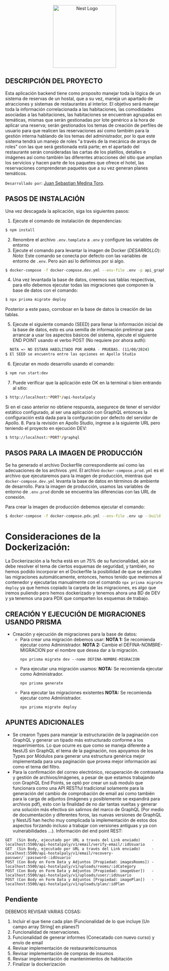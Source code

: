 <p align="center">
  <a href="http://nestjs.com/" target="blank"><img src="https://nestjs.com/img/logo-small.svg" width="200" alt="Nest Logo" /></a>
</p>

## DESCRIPCIÓN DEL PROYECTO ##
Esta aplicación backend tiene como proposito manejar toda la lógica de un sistema de reservas de un hostal, que a su vez, maneja un apartado de atracciones y sistemas de restaurantes al interior. El objetivo será manejar toda la información correlacionada a las habitaciones, las comodidades asociadas a las habitaciones, las habitaciones se encuentran agrupadas en temáticas, mismas que serán gestionadas por lote genérico a la hora de aplicar una reserva; serán gestionados los temas de creación de perfiles de usuario para que realicen las reservaciones así como también para la gestión interna hablando de los temas del administrador, por lo que este sistema tendrá un manejo de roles "a través de la mecánica de arrays de roles" con las que será gestionada está parte; en el apartado del restaurante serán consideradas las cartas de los platillos, detalles e imágenes así como también las diferentes atracciones del sitio que amplian los servicios y hacen parte de los paquetes que ofrece el hotel, las reservaciones comprenderan paquetes que a su vez generan planes temáticos.

``Desarrollado por``: [Juan Sebastian Medina Toro](https://www.linkedin.com/in/juan-sebastian-medina-toro-887491249/).

## PASOS DE INSTALACIÓN ##
Una vez descagada la aplicación, siga los siguientes pasos:
1. Ejecute el comando de instalación de dependencias:
```bash
$ npm install
```
2. Renombre el archivo ``.env.template`` a ``.env`` y configure las variables de entorno
3. Ejecute el comando para levantar la imagen de Docker (*DESARROLLO*):
*Nota*: Este comando se conecta por defecto con las variables de entorno de `.env`. Pero aún así lo definimos por si algo.
```bash
$ docker-compose -f docker-compose.dev.yml --env-file .env -p api_graphql_hostalpaly up -d
```
4. Una vez levantada la base de datos, creemos sus tablas respectivas, para ello debemos ejecutar todas las migraciones que componen la base de datos con el comando:
```bash
$ npx prisma migrate deploy
```
Posterior a este paso, corroboar en la base de datos la creación de las tablas.

5. Ejecute el siguiente comando (SEED) para llenar la información inicial de la base de datos, esto es una semilla de información preliminar para arrancar a usar los aspectos básicos del sistema, ejecute el siguiente END POINT usando el verbo POST (No requiere por ahora auth):
```bash
  NOTA => NO ESTARÁ HABILITADO POR AHORA - PRUEBAS. (11/08/2024)
$ El SEED se encuentra entre las opciones en Apollo Studio
```
6. Ejecutar en modo desarrollo usando el comando:
```bash
$ npm run start:dev
```
7. Puede verificar que la aplicación este OK en la terminal o bien entrando al sitio:
```bash
$ http://localhost:*PORT*/api-hostalpaly
```
Si en el caso anterior no obtiene respuesta, asegurece de tener el servidor estático configurado, al ser una aplicación con GraphQL entonces la configuración está dada para la confguración por defecto del servidor de Apollo.
8. Para la revisión en Apollo Studio, ingrese a la siguiente URL pero teniendo el proyecto en ejecución DEV:
```bash
$ http://localhost:*PORT*/graphql
```

## PASOS PARA LA IMAGEN DE PRODUCCIÓN ##
Se ha generado el archivo Dockerfile correspondiente así como las adecuaciones de los archivos .yml.
El archivo ``docker-compose.prod.yml`` es el archivo que ejecutaremos para la imagen de producción,
mientras que ``docker-compose.dev.yml`` levanta la base de datos en términos de ambiente de desarrollo.
Para la imagen de producción, usamos las variables de entorno de `.env.prod` donde se encuentra las
diferencias con las URL de conexión.

Para crear la imagen de producción debemos ejecutar el comando:
```bash
$ docker-compose -f docker-compose.pdx.yml --env-file .env up --build
```

# Consideraciones de la Dockerización:
La Dockerización a la fecha está en un 75% de su funcionalidad, aún se debe resolver el tema de ciertos esquemas de seguridad,
y también, no hemos podido incorporar en el Dockerfile la posibilidad de que se ejecuten las migraciones automáticamente, entonces,
hemos tenido que meternos al contenedor y ejecutarlas manualmente con el comando `npx prisma migrate deploy` ya que hemos copiado
la carpeta de las migraciones, es algo que iremos puliendo pero hemos dockerizado y tenemos ahora una BD de DEV y ya tenemos una
para PDX que comparten los esquemas de trabajo.


## CREACIÓN Y EJECUCIÓN DE MIGRACIONES USANDO PRISMA ##
- Creación y ejecución de migraciones para la base de datos:
  - Para crear una migración debemos usar:
    **NOTA 1:** Se recomienda ejecutar como Administrador.
    **NOTA 2:** Cambie el DEFINA-NOMBRE-MIGRACION por el nombre que desea dar a la migración.
    ```
    npx prisma migrate dev --name DEFINA-NOMBRE-MIGRACION
    ```
  - Para ejecutar una migración usamos:
    **NOTA:** Se recomienda ejecutar como Administrador.
    ```
    npx prisma generate
    ```
  - Para ejecutar las migraciones existentes
    **NOTA:** Se recomienda ejecutar como Administrador.
    ```
    npx prisma migrate deploy
    ```

## APUNTES ADICIONALES ##
- Se crearon Types para manejar la estructuración de la paginación con GraphQL y generar un tipado más estructurado conforme a los requerimientos. Lo que ocurre es que como se maneja diferente a NestJS sin GraphQL el tema de la paginación, nos apoyamos de los Types por Módulos para generar una estructura genérica mejor implementada para una paginación que provea mejor información así como el tema del filtro.
- Para la confirmación del correo electrónico, recuperación de contraseña y gestión de archivos/imágenes, a pesar de que estamos trabajando con GraphQL End Points, se optó por crear un sub modulo que funcionara como una API RESTful tradicional solamente para la generación del cambio de comprobación de email así como también para la carga de adjuntos (imágenes y posiblemente se expandirá para archivos pdf), esto con la finalidad de no dar tantas vueltas y generar una solución más efectiva sin salirnos del marco de GraphQL (Por medio de documentación y diferentes foros, las nuevas versiones de GraphQL y NestJS han hecho muy complicada la implementación de estos dos aspectos forzando incluso a trabajar con versiones antiguas y ya con vulnerabilidades ...). Información del end point REST:
```
GET  (Sin Body, ejecutado por URL a través del Link enviado)     - localhost:5500/api-hostalpaly/v1/email/verify-email/:idUsuario
GET  (Sin Body, ejecutado por URL a través del Link enviado)     - localhost:5500/api-hostalpaly/v1/email/recovery-passwor/`:password-:idUsuario`
POST (Con Body en Form Data y Adjuntos [Propiedad: imagesRooms]) - localhost:5500/api-hostalpaly/v1/uploads/rooms/:idCategory
POST (Con Body en Form Data y Adjuntos [Propiedad: imageUser])   - localhost:5500/api-hostalpaly/v1/uploads/user/:idUsuario
POST (Con Body en Form Data y Adjuntos [Propiedad: imagePlan])   - localhost:5500/api-hostalpaly/v1/uploads/plan/:idPlan
```

## Pendiente ##
DEBEMOS REVISAR VARIAS COSAS:

1. Incluir el que tiene cada plan (Funcionalidad de lo que incluye [Un campo array String] en planes?)
1. Funcionalidad de reservaciones.
2. Funcionalidad de generar informes (Conecatado con nuevo curso) y envío de email
3. Revisar implementación de restaurante/consumos
4. Revisar implementación de compras de insumos
5. Revisar implementación de mantenimientos de habitación
6. Finalizar la dockerización